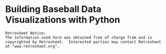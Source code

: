 # Building Baseball Data Visualizations with Python

```
Retrosheet Notice:
The information used here was obtained free of charge from and is copyrighted by Retrosheet.  Interested parties may contact Retrosheet at "www.retrosheet.org".
```
